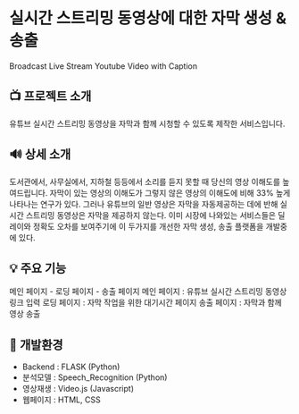 # 실시간 스트리밍 동영상에 대한 자막 생성 & 송출
Broadcast Live Stream Youtube Video with Caption

## 📺 프로젝트 소개
유튜브 실시간 스트리밍 동영상을 자막과 함께 시청할 수 있도록 제작한 서비스입니다.

## 🔊 상세 소개
도서관에서, 사무실에서, 지하철 등등에서 소리를 듣지 못할 때 당신의 영상 이해도를 높여드립니다.
자막이 있는 영상의 이해도가 그렇지 않은 영상의 이해도에 비해 33% 높게 나타나는 연구가 있다. 그러나 유튜브의 일반 영상은 자막을 자동제공하는 데에 반해 실시간 스트리밍 동영상은 자막을 제공하지 않는다.
이미 시장에 나와있는 서비스들은 딜레이와 정확도 오차를 보여주기에 이 두가지를 개선한 자막 생성, 송출 플랫폼을 개발중에 있다.

## 💡 주요 기능
메인 페이지 - 로딩 페이지 - 송출 페이지
메인 페이지 : 유튜브 실시간 스트리밍 동영상 링크 입력
로딩 페이지 : 자막 작업을 위한 대기시간 페이지
송출 페이지 : 자막과 함께 영상 송출

## 📄 개발환경
* Backend : FLASK (Python)
* 분석모델 : Speech_Recognition (Python)
* 영상재생 : Video.js (Javascript)
* 웹페이지 : HTML, CSS
